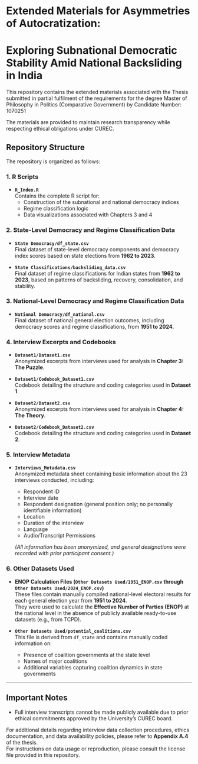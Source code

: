 # Extended Materials for Asymmetries of Autocratization: 
# Exploring Subnational Democratic Stability Amid National Backsliding in India

This repository contains the extended materials associated with the Thesis submitted in partial fulfilment of the requirements for the degree Master of Philosophy in Politics (Comparative Government) by Candidate Number: 1070251

The materials are provided to maintain research transparency while respecting ethical obligations under CUREC.

## Repository Structure

The repository is organized as follows:

### 1. R Scripts
- **`R_Index.R`**  
  Contains the complete R script for:
  - Construction of the subnational and national democracy indices
  - Regime classification logic
  - Data visualizations associated with Chapters 3 and 4

### 2. State-Level Democracy and Regime Classification Data
- **`State Democracy/df_state.csv`**  
  Final dataset of state-level democracy components and democracy index scores based on state elections from **1962 to 2023**.

- **`State Classifications/backsliding_data.csv`**  
  Final dataset of regime classifications for Indian states from **1962 to 2023**, based on patterns of backsliding, recovery, consolidation, and stability.

### 3. National-Level Democracy and Regime Classification Data
- **`National Democracy/df_national.csv`**  
  Final dataset of national general election outcomes, including democracy scores and regime classifications, from **1951 to 2024**.

### 4. Interview Excerpts and Codebooks
- **`Dataset1/Dataset1.csv`**  
  Anonymized excerpts from interviews used for analysis in **Chapter 3: The Puzzle**.

- **`Dataset1/Codebook_Dataset1.csv`**  
  Codebook detailing the structure and coding categories used in **Dataset 1**.

- **`Dataset2/Dataset2.csv`**  
  Anonymized excerpts from interviews used for analysis in **Chapter 4: The Theory**.

- **`Dataset2/Codebook_Dataset2.csv`**  
  Codebook detailing the structure and coding categories used in **Dataset 2**.

### 5. Interview Metadata
- **`Interviews_Metadata.csv`**  
  Anonymized metadata sheet containing basic information about the 23 interviews conducted, including:
  - Respondent ID
  - Interview date
  - Respondent designation (general position only; no personally identifiable information)
  - Location
  - Duration of the interview
  - Language
  - Audio/Transcript Permissions

  *(All information has been anonymized, and general designations were recorded with prior participant consent.)*

### 6. Other Datasets Used
- **ENOP Calculation Files (`Other Datasets Used/1951_ENOP.csv` through `Other Datasets Used/2024_ENOP.csv`)**  
  These files contain manually compiled national-level electoral results for each general election year from **1951 to 2024**.  
  They were used to calculate the **Effective Number of Parties (ENOP)** at the national level in the absence of publicly available ready-to-use datasets (e.g., from TCPD).

- **`Other Datasets Used/potential_coalitions.csv`**  
  This file is derived from `df_state` and contains manually coded information on:
  - Presence of coalition governments at the state level
  - Names of major coalitions
  - Additional variables capturing coalition dynamics in state governments

---

## Important Notes

- Full interview transcripts cannot be made publicly available due to prior ethical commitments approved by the University’s CUREC board.

For additional details regarding interview data collection procedures, ethics documentation, and data availability policies, please refer to **Appendix A.4** of the thesis.  
For instructions on data usage or reproduction, please consult the license file provided in this repository.
